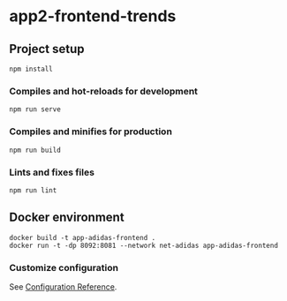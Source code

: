 # app2-frontend-trends

## Project setup
```
npm install
```

### Compiles and hot-reloads for development
```
npm run serve
```

### Compiles and minifies for production
```
npm run build
```

### Lints and fixes files
```
npm run lint
```

## Docker environment

```
docker build -t app-adidas-frontend .
docker run -t -dp 8092:8081 --network net-adidas app-adidas-frontend
```

### Customize configuration
See [Configuration Reference](https://cli.vuejs.org/config/).
